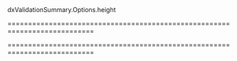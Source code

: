 <!--id-->dxValidationSummary.Options.height<!--/id-->
===========================================================================
<!--hidden--><!--/hidden-->
===========================================================================


